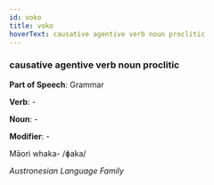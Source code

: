 ```yaml
---
id: voko
title: voko
hoverText: causative agentive verb noun proclitic
---
```


### causative agentive verb noun proclitic

**Part of Speech**: Grammar

**Verb**: -

**Noun**: -

**Modifier**: -

Māori whaka- /ɸaka/

*Austronesian Language Family*